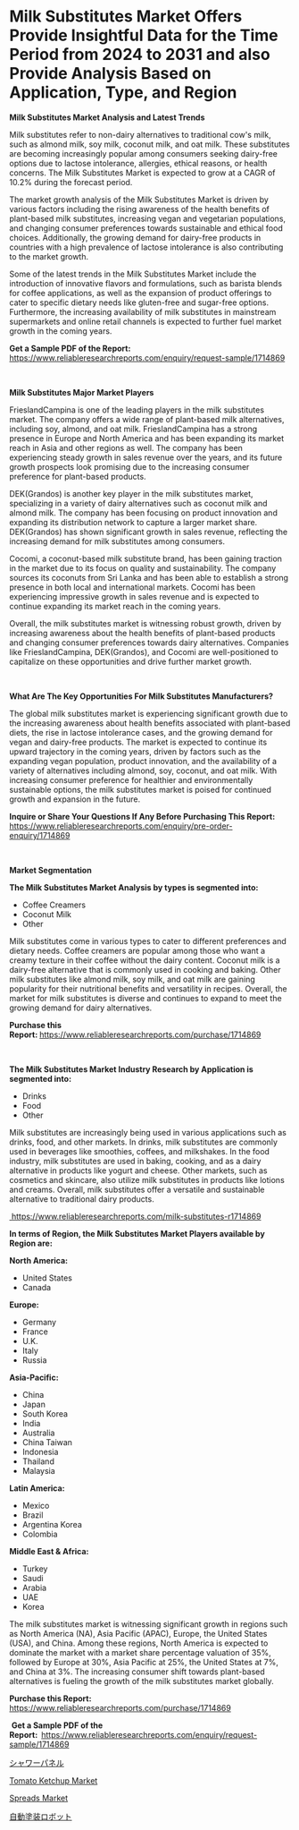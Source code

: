 <p><h1>Milk Substitutes Market Offers Provide Insightful Data for the Time Period from 2024 to 2031 and also Provide Analysis Based on Application, Type, and Region</h1></p><p><strong>Milk Substitutes Market Analysis and Latest Trends</strong></p>
<p><p>Milk substitutes refer to non-dairy alternatives to traditional cow's milk, such as almond milk, soy milk, coconut milk, and oat milk. These substitutes are becoming increasingly popular among consumers seeking dairy-free options due to lactose intolerance, allergies, ethical reasons, or health concerns. The Milk Substitutes Market is expected to grow at a CAGR of 10.2% during the forecast period.</p><p>The market growth analysis of the Milk Substitutes Market is driven by various factors including the rising awareness of the health benefits of plant-based milk substitutes, increasing vegan and vegetarian populations, and changing consumer preferences towards sustainable and ethical food choices. Additionally, the growing demand for dairy-free products in countries with a high prevalence of lactose intolerance is also contributing to the market growth.</p><p>Some of the latest trends in the Milk Substitutes Market include the introduction of innovative flavors and formulations, such as barista blends for coffee applications, as well as the expansion of product offerings to cater to specific dietary needs like gluten-free and sugar-free options. Furthermore, the increasing availability of milk substitutes in mainstream supermarkets and online retail channels is expected to further fuel market growth in the coming years.</p></p>
<p><strong>Get a Sample PDF of the Report:&nbsp;</strong> <a href="https://www.reliableresearchreports.com/enquiry/request-sample/1714869">https://www.reliableresearchreports.com/enquiry/request-sample/1714869</a></p>
<p>&nbsp;</p>
<p><strong>Milk Substitutes Major Market Players</strong></p>
<p><p>FrieslandCampina is one of the leading players in the milk substitutes market. The company offers a wide range of plant-based milk alternatives, including soy, almond, and oat milk. FrieslandCampina has a strong presence in Europe and North America and has been expanding its market reach in Asia and other regions as well. The company has been experiencing steady growth in sales revenue over the years, and its future growth prospects look promising due to the increasing consumer preference for plant-based products.</p><p>DEK(Grandos) is another key player in the milk substitutes market, specializing in a variety of dairy alternatives such as coconut milk and almond milk. The company has been focusing on product innovation and expanding its distribution network to capture a larger market share. DEK(Grandos) has shown significant growth in sales revenue, reflecting the increasing demand for milk substitutes among consumers.</p><p>Cocomi, a coconut-based milk substitute brand, has been gaining traction in the market due to its focus on quality and sustainability. The company sources its coconuts from Sri Lanka and has been able to establish a strong presence in both local and international markets. Cocomi has been experiencing impressive growth in sales revenue and is expected to continue expanding its market reach in the coming years.</p><p>Overall, the milk substitutes market is witnessing robust growth, driven by increasing awareness about the health benefits of plant-based products and changing consumer preferences towards dairy alternatives. Companies like FrieslandCampina, DEK(Grandos), and Cocomi are well-positioned to capitalize on these opportunities and drive further market growth.</p></p>
<p>&nbsp;</p>
<p><strong>What Are The Key Opportunities For Milk Substitutes Manufacturers?</strong></p>
<p><p>The global milk substitutes market is experiencing significant growth due to the increasing awareness about health benefits associated with plant-based diets, the rise in lactose intolerance cases, and the growing demand for vegan and dairy-free products. The market is expected to continue its upward trajectory in the coming years, driven by factors such as the expanding vegan population, product innovation, and the availability of a variety of alternatives including almond, soy, coconut, and oat milk. With increasing consumer preference for healthier and environmentally sustainable options, the milk substitutes market is poised for continued growth and expansion in the future.</p></p>
<p><strong>Inquire or Share Your Questions If Any Before Purchasing This Report:</strong> <a href="https://www.reliableresearchreports.com/enquiry/pre-order-enquiry/1714869">https://www.reliableresearchreports.com/enquiry/pre-order-enquiry/1714869</a></p>
<p>&nbsp;</p>
<p><strong>Market Segmentation</strong></p>
<p><strong>The Milk Substitutes Market Analysis by types is segmented into:</strong></p>
<p><ul><li>Coffee Creamers</li><li>Coconut Milk</li><li>Other</li></ul></p>
<p><p>Milk substitutes come in various types to cater to different preferences and dietary needs. Coffee creamers are popular among those who want a creamy texture in their coffee without the dairy content. Coconut milk is a dairy-free alternative that is commonly used in cooking and baking. Other milk substitutes like almond milk, soy milk, and oat milk are gaining popularity for their nutritional benefits and versatility in recipes. Overall, the market for milk substitutes is diverse and continues to expand to meet the growing demand for dairy alternatives.</p></p>
<p><strong>Purchase this Report:&nbsp;</strong><a href="https://www.reliableresearchreports.com/purchase/1714869">https://www.reliableresearchreports.com/purchase/1714869</a></p>
<p>&nbsp;</p>
<p><strong>The Milk Substitutes Market Industry Research by Application is segmented into:</strong></p>
<p><ul><li>Drinks</li><li>Food</li><li>Other</li></ul></p>
<p><p>Milk substitutes are increasingly being used in various applications such as drinks, food, and other markets. In drinks, milk substitutes are commonly used in beverages like smoothies, coffees, and milkshakes. In the food industry, milk substitutes are used in baking, cooking, and as a dairy alternative in products like yogurt and cheese. Other markets, such as cosmetics and skincare, also utilize milk substitutes in products like lotions and creams. Overall, milk substitutes offer a versatile and sustainable alternative to traditional dairy products.</p></p>
<p><a href="https://www.reliableresearchreports.com/milk-substitutes-r1714869">&nbsp;https://www.reliableresearchreports.com/milk-substitutes-r1714869</a></p>
<p><strong>In terms of Region, the Milk Substitutes Market Players available by Region are:</strong></p>
<p>
    <p> <strong> North America: </strong>
        <ul>
            <li>United States</li>
            <li>Canada</li>
        </ul>
        </p> 
    <p> <strong> Europe: </strong>
        <ul>
            <li>Germany</li>
            <li>France</li>
            <li>U.K.</li>
            <li>Italy</li>
            <li>Russia</li>
        </ul>
        </p> 
    <p> <strong> Asia-Pacific: </strong>
        <ul>
            <li>China</li>
            <li>Japan</li>
            <li>South Korea</li>
            <li>India</li>
            <li>Australia</li>
            <li>China Taiwan</li>
            <li>Indonesia</li>
            <li>Thailand</li>
            <li>Malaysia</li>
        </ul>
        </p> 
    <p> <strong> Latin America: </strong>
        <ul>
            <li>Mexico</li>
            <li>Brazil</li>
            <li>Argentina Korea</li>
            <li>Colombia</li>
        </ul>
        </p> 
    <p> <strong> Middle East & Africa: </strong>
        <ul>
            <li>Turkey</li>
            <li>Saudi</li>
            <li>Arabia</li>
            <li>UAE</li>
            <li>Korea</li>
        </ul>
    </p>
    </p>
<p><p>The milk substitutes market is witnessing significant growth in regions such as North America (NA), Asia Pacific (APAC), Europe, the United States (USA), and China. Among these regions, North America is expected to dominate the market with a market share percentage valuation of 35%, followed by Europe at 30%, Asia Pacific at 25%, the United States at 7%, and China at 3%. The increasing consumer shift towards plant-based alternatives is fueling the growth of the milk substitutes market globally.</p></p>
<p><strong>Purchase this Report: </strong><a href="https://www.reliableresearchreports.com/purchase/1714869">https://www.reliableresearchreports.com/purchase/1714869</a></p>
<p>&nbsp;<strong>Get a Sample PDF of the Report:&nbsp;&nbsp;</strong><a href="https://www.reliableresearchreports.com/enquiry/request-sample/1714869">https://www.reliableresearchreports.com/enquiry/request-sample/1714869</a></p>
<p><strong></strong></p>
<p><p><a href="https://github.com/roulaayoub-saad/Market-Research-Report-List-1/blob/main/925452117908.md">シャワーパネル</a></p><p><a href="https://github.com/JameTravis/Market-Research-Report-List-4/blob/main/tomato-ketchup-market.md">Tomato Ketchup Market</a></p><p><a href="https://github.com/lataunyatinikmelvin59ilbd0dv/Market-Research-Report-List-1/blob/main/spreads-market.md">Spreads Market</a></p><p><a href="https://github.com/roulaayoub-saad/Market-Research-Report-List-1/blob/main/994543617913.md">自動塗装ロボット</a></p></p>